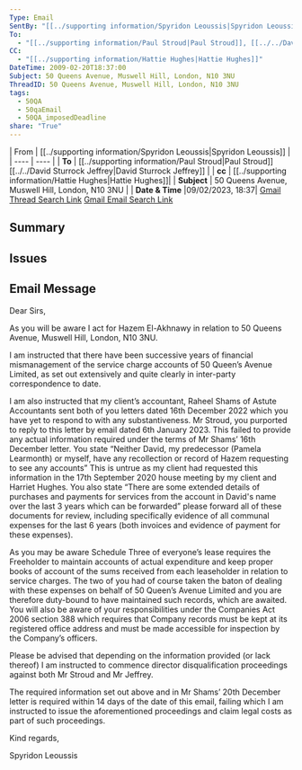 ```yaml
---
Type: Email
SentBy: "[[../supporting information/Spyridon Leoussis|Spyridon Leoussis]]"
To:
  - "[[../supporting information/Paul Stroud|Paul Stroud]], [[../../David Sturrock Jeffrey|David Sturrock Jeffrey]]"
CC:
  - "[[../supporting information/Hattie Hughes|Hattie Hughes]]"
DateTime: 2009-02-20T18:37:00
Subject: 50 Queens Avenue, Muswell Hill, London, N10 3NU
ThreadID: 50 Queens Avenue, Muswell Hill, London, N10 3NU
tags:
  - 50QA
  - 50qaEmail
  - 50QA_imposedDeadline
share: "True"
---
```

| From | [[../supporting information/Spyridon Leoussis|Spyridon Leoussis]] |
| ---- | ---- |
| **To** | [[../supporting information/Paul Stroud|Paul Stroud]]<br> [[../../David Sturrock Jeffrey|David Sturrock Jeffrey]] |
| **cc** | [[../supporting information/Hattie Hughes|Hattie Hughes]]|
| **Subject** | 50 Queens Avenue, Muswell Hill, London, N10 3NU |
| **Date & Time** |09/02/2023, 18:37|
[Gmail Thread Search Link](https://mail.google.com/mail/u/0/#search/subject%3A(50%20Queens%20Avenue%2C%20Muswell%20Hill%2C%20London%2C%20N10%203NU)%20after%3A2023%2F01%2F08%20before%3A2023%2F03%2F11)
[Gmail Email Search Link](https://mail.google.com/mail/u/0/#search/subject%3A(50%20Queens%20Avenue%2C%20Muswell%20Hill%2C%20London%2C%20N10%203NU)%20after%3A2023%2F01%2F08%20before%3A2023%2F03%2F11)
## Summary

## Issues

## Email Message
Dear Sirs,

As you will be aware I act for Hazem El-Akhnawy in relation to 50 Queens Avenue, Muswell Hill, London, N10 3NU.

I am instructed that there have been successive years of financial mismanagement of the service charge accounts of 50 Queen’s Avenue Limited, as set out extensively and quite clearly in inter-party correspondence to date.

I am also instructed that my client’s accountant, Raheel Shams of Astute Accountants sent both of you letters dated 16th December 2022 which you have yet to respond to with any substantiveness. Mr Stroud, you purported to reply to this letter by email dated 6th January 2023. This failed to provide any actual information required under the terms of Mr Shams’ 16th December letter. You state “Neither David, my predecessor (Pamela Learmonth) or myself, have any recollection or record of Hazem requesting to see any accounts” This is untrue as my client had requested this information in the 17th September 2020 house meeting by my client and Harriet Hughes. You also state “There are some extended details of purchases and payments for services from the account in David's name over the last 3 years which can be forwarded” please forward all of these documents for review, including specifically evidence of all communal expenses for the last 6 years (both invoices and evidence of payment for these expenses).

As you may be aware Schedule Three of everyone’s lease requires the Freeholder to maintain accounts of actual expenditure and keep proper books of account of the sums received from each leaseholder in relation to service charges. The two of you had of course taken the baton of dealing with these expenses on behalf of 50 Queen’s Avenue Limited and you are therefore duty-bound to have maintained such records, which are awaited. You will also be aware of your responsibilities under the Companies Act 2006 section 388 which requires that Company records must be kept at its registered office address and must be made accessible for inspection by the Company’s officers.

Please be advised that depending on the information provided (or lack thereof) I am instructed to commence director disqualification proceedings against both Mr Stroud and Mr Jeffrey.

The required information set out above and in Mr Shams’ 20th December letter is required within 14 days of the date of this email, failing which I am instructed to issue the aforementioned proceedings and claim legal costs as part of such proceedings.

Kind regards,

Spyridon Leoussis